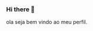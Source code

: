 ### Hi there 👋
ola seja bem vindo ao meu perfil.
<!--
**180976/180976** is a ✨ _special_ ✨ repository because its `README.md` (this file) appears on your GitHub profile.
-estou estudando alura



